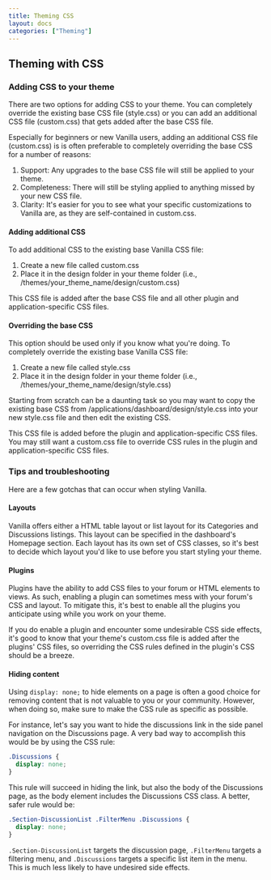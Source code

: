 ```yaml
---
title: Theming CSS
layout: docs
categories: ["Theming"]
---
```


## Theming with CSS

### Adding CSS to your theme

There are two options for adding CSS to your theme. You can completely override the existing base CSS file (style.css) or you can add an additional CSS file (custom.css) that gets added after the base CSS file.

Especially for beginners or new Vanilla users, adding an additional CSS file (custom.css) is is often preferable to completely overriding the base CSS for a number of reasons:

1. Support: Any upgrades to the base CSS file will still be applied to your theme.
2. Completeness: There will still be styling applied to anything missed by your new CSS file.
3. Clarity: It's easier for you to see what your specific customizations to Vanilla are, as they are self-contained in custom.css.

#### Adding additional CSS

To add additional CSS to the existing base Vanilla CSS file:

1. Create a new file called custom.css
2. Place it in the design folder in your theme folder (i.e., /themes/your_theme_name/design/custom.css)

This CSS file is added after the base CSS file and all other plugin and application-specific CSS files.

#### Overriding the base CSS

This option should be used only if you know what you're doing. To completely override the existing base Vanilla CSS file:

1. Create a new file called style.css
2. Place it in the design folder in your theme folder (i.e., /themes/your_theme_name/design/style.css)

Starting from scratch can be a daunting task so you may want to copy the existing base CSS from /applications/dashboard/design/style.css into your new style.css file and then edit the existing CSS.

This CSS file is added before the plugin and application-specific CSS files. You may still want a custom.css file to override CSS rules in the plugin and application-specific CSS files.

### Tips and troubleshooting

Here are a few gotchas that can occur when styling Vanilla.

#### Layouts

Vanilla offers either a HTML table layout or list layout for its Categories and Discussions listings. This layout can be specified in the dashboard's Homepage section. Each layout has its own set of CSS classes, so it's best to decide which layout you'd like to use before you start styling your theme.

#### Plugins

Plugins have the ability to add CSS files to your forum or HTML elements to views. As such, enabling a plugin can sometimes mess with your forum's CSS and layout. To mitigate this, it's best to enable all the plugins you anticipate using while you work on your theme.

If you do enable a plugin and encounter some undesirable CSS side effects, it's good to know that your theme's custom.css file is added after the plugins' CSS files, so overriding the CSS rules defined in the plugin's CSS should be a breeze.

#### Hiding content

Using `display: none;` to hide elements on a page is often a good choice for removing content that is not valuable to you or your community. However, when doing so, make sure to make the CSS rule as specific as possible.

For instance, let's say you want to hide the discussions link in the side panel navigation on the Discussions page. A very bad way to accomplish this would be by using the CSS rule:

```css
.Discussions {
  display: none;
}
```
This rule will succeed in hiding the link, but also the body of the Discussions page, as the body element includes the Discussions CSS class. A better, safer rule would be:

```css
.Section-DiscussionList .FilterMenu .Discussions {
  display: none;
}
```

`.Section-DiscussionList` targets the discussion page, `.FilterMenu` targets a filtering menu, and `.Discussions` targets a specific list item in the menu. This is much less likely to have undesired side effects.
